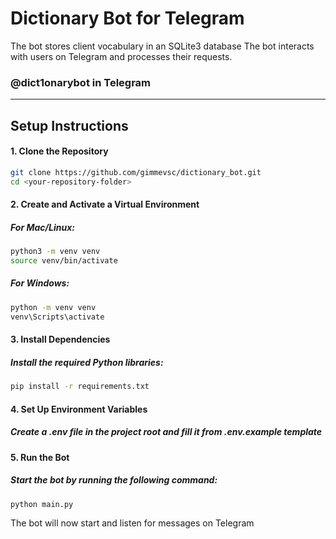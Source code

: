 # **Dictionary Bot for Telegram**

The bot stores client vocabulary in an SQLite3 database The bot interacts with users on Telegram and processes their requests.

### **@dict1onarybot** in Telegram
---

## **Setup Instructions**

#### 1. Clone the Repository

```bash
git clone https://github.com/gimmevsc/dictionary_bot.git
cd <your-repository-folder>
```

#### 2. Create and Activate a Virtual Environment
##### For Mac/Linux:
```bash
python3 -m venv venv
source venv/bin/activate
```
##### For Windows:
```bash
python -m venv venv
venv\Scripts\activate
```
#### 3. Install Dependencies
##### Install the required Python libraries:
```bash
pip install -r requirements.txt
```

#### 4. Set Up Environment Variables
##### Create a .env file in the project root and fill it from .env.example template

#### 5. Run the Bot
##### Start the bot by running the following command:
```bash
python main.py
```

The bot will now start and listen for messages on Telegram
